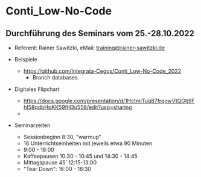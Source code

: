 # Conti_Low-No-Code

## Durchführung des Seminars vom 25.-28.10.2022

* Referent: Rainer Sawitzki, eMail: training@rainer-sawitzki.de

* Beispiele
  * https://github.com/Integrata-Cegos/Conti_Low-No-Code_2022
    *  Branch databases    
* Digitales Flipchart
  * https://docs.google.com/presentation/d/1HctmlTuq87frqowVtQGtj9FhI58qdbHpKK59fH3u558/edit?usp=sharing
  * 
* Seminarzeiten
  * Sessionbeginn 8:30, "warmup"
  * 16 Unterrichtseinheiten mit jeweils etwa 90 Minuten
  * 9:00 - 16:00
  * Kaffeepausen 10:30 - 10:45 und 14:30 - 14:45
  * Mittagspause 45’ 12:15-13:00
  * "Tear Down": 16:00 - 16:30
